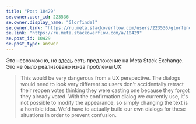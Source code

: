 ```yaml
---
title: "Post 10429"
se.owner.user_id: 223536
se.owner.display_name: "Glorfindel"
se.owner.link: "https://ru.meta.stackoverflow.com/users/223536/glorfindel"
se.link: "https://ru.meta.stackoverflow.com/a/10429"
se.post_id: 10429
se.post_type: answer
---
```

<p>Это невозможно, но <a href="https://meta.stackexchange.com/q/193061/295232">здесь</a> есть предложение на Meta Stack Exchange. Это не было реализовано из-за проблемы UX:</p>

<blockquote>
  <p>This would be very dangerous from a UX perspective. The dialogs would need to look very different so users don't accidentally retract their reopen votes thinking they were casting one because they forgot they already voted. With the confirmation dialog we currently use, it's not possible to modify the appearance, so simply changing the text is a horrible idea. We'd have to actually build our own dialogs for these situations in order to prevent confusion.</p>
</blockquote>
